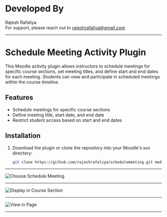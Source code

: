 # Developed By
Rajesh Rafaliya  
For support, please reach out to [rajeshrafaliya@gmail.com](mailto:rajeshrafaliya@gmail.com)

_____________________________________________________________

# Schedule Meeting Activity Plugin

This Moodle activity plugin allows instructors to schedule meetings for specific course sections, set meeting titles, and define start and end dates for each meeting. Students can view and participate in scheduled meetings within the course timeline.

## Features
- Schedule meetings for specific course sections
- Define meeting title, start date, and end date
- Restrict student access based on start and end dates

## Installation
1. Download the plugin or clone the repository into your Moodle's `mod` directory:
   ```bash
   git clone https://github.com/rajeshrafaliya/schedulemeeting.git mod/schedulemeeting

_____________________________________________________________
![Choose Schedule Meeting](images/1.png)
_____________________________________________________________
![Display in Course Section](images/2.png)
_____________________________________________________________
![View in Page](images/3.png)
_____________________________________________________________